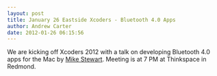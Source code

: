 ```yaml
--- 
layout: post
title: January 26 Eastside Xcoders - Bluetooth 4.0 Apps
author: Andrew Carter
date: 2012-01-26 06:15:56
---
```


We are kicking off Xcoders 2012 with a talk on developing Bluetooth 4.0 apps for the Mac by [Mike Stewart][twodogssoftware]. Meeting is at 7 PM at Thinkspace in Redmond.

[twodogssoftware]: http://twodogs-software.com/default.aspx